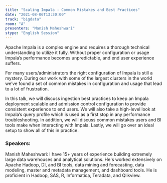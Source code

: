 ```yaml
---
title: "Scaling Impala - Common Mistakes and Best Practices"
date: "2021-08-06T13:30:00" 
track: "bigdata"
room: "A"
presenters: "Manish Maheshwari"
stype: "English Session"
---
```

Apache Impala is a complex engine and requires a thorough technical understanding to utilize it fully. Without proper configuration or usage Impala’s performance becomes unpredictable, and end user experience suffers.
 

 For many users/administrators the right configuration of Impala is still a mystery. During our work with some of the largest clusters in the world we’ve found a set of common mistakes in configuration and usage that lead to a lot of frustration.
 

 In this talk, we will discuss ingestion best practices to keep an Impala deployment scalable and admission control configuration to provide consistent experience to end users. We will also take a high-level look at Impala’s query profile which is used as a first stop in any performance troubleshooting. In addition, we will discuss common mistakes users and BI tools make when interacting with Impala. Lastly, we will go over an ideal setup to show all of this in practice.
 ### Speakers: 
 Manish Maheshwari: I have 15+ years of experience building extremely large data warehouses and analytical solutions. He's worked extensively on Apache Hadoop, DI, and BI tools, data mining and forecasting, data modeling, master and metadata management, and dashboard tools. He is proficient in Hadoop, SAS, R, Informatica, Teradata, and Qlikview.

